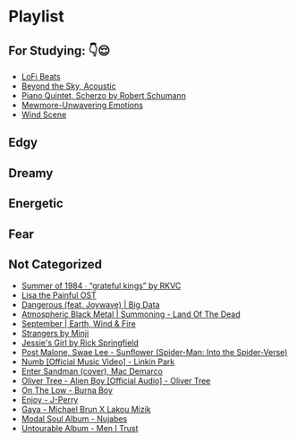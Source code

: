 # Playlist

## For Studying: 👇😌
- [LoFi Beats](https://www.youtube.com/watch?v=5qap5aO4i9A)
- [Beyond the Sky, Acoustic](https://www.youtube.com/watch?v=0_Af8SX2bWM)
- [Piano Quintet, Scherzo by Robert Schumann](https://youtu.be/Ub3UAK_KeNI)
- [Mewmore-Unwavering Emotions](https://www.youtube.com/watch?v=o-mKUzqHcEc)
- [Wind Scene](https://www.youtube.com/watch?v=pUFELL5hHbg)

## Edgy

## Dreamy

## Energetic

## Fear

## Not Categorized
- [Summer of 1984 ∙ “grateful kings” by RKVC](https://youtu.be/cmwomhy81qg)
- [Lisa the Painful OST](https://www.youtube.com/watch?v=ByKll4eIjwo&list=PLPAsf8Volpy3OoTL0fFmSLMuv8oK0s1Rk)
- [Dangerous (feat. Joywave) | Big Data](https://www.youtube.com/watch?v=LpQArtCeXTk)
- [Atmospheric Black Metal | Summoning - Land Of The Dead](https://www.youtube.com/watch?v=jmDnrNwyhK0)
- [September | Earth, Wind & Fire](https://www.youtube.com/watch?v=3cKtSlsYVEU)
- [Strangers by Minji](https://youtu.be/Rh3-ifF1D38)
- [Jessie's Girl by Rick Springfield](https://www.youtube.com/watch?v=qYkbTyHXwbs)
- [Post Malone, Swae Lee - Sunflower (Spider-Man: Into the Spider-Verse)](https://www.youtube.com/watch?v=ApXoWvfEYVU)
- [Numb [Official Music Video] - Linkin Park](https://www.youtube.com/watch?v=kXYiU_JCYtU)
- [Enter Sandman (cover), Mac Demarco](https://www.youtube.com/watch?v=gABTZibOV2U)
- [Oliver Tree - Alien Boy [Official Audio] - Oliver Tree](https://www.youtube.com/watch?v=3wLLgJ_a7Rs)
- [On The Low - Burna Boy](https://www.youtube.com/watch?v=Ecl8Aod0Tl0)
- [Enjoy - J-Perry](https://www.youtube.com/watch?v=RKomOZTdhVg)
- [Gaya - Michael Brun X Lakou Mizik](https://www.youtube.com/watch?v=sHQL4uBSFD4)
- [Modal Soul Album - Nujabes](https://www.youtube.com/watch?v=hUMpg1ii4_A&t=1341s)
- [Untourable Album - Men I Trust](https://www.youtube.com/watch?v=-m90XiNil7M&list=PLp9ta73sprU4AR94k8TiS8da2KyDu-DUi)


